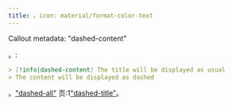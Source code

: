 ```yaml
---
title: 。icon: material/format-color-text
---
```


Callout metadata: "dashed-content"

。:

```md
> [!info|dashed-content] The title will be displayed as usual
> The content will be displayed as dashed
```

。["dashed-all"](../combined-styling/page-20.md)
页:1["dashed-title"](../title-styling/page-20.md)。

